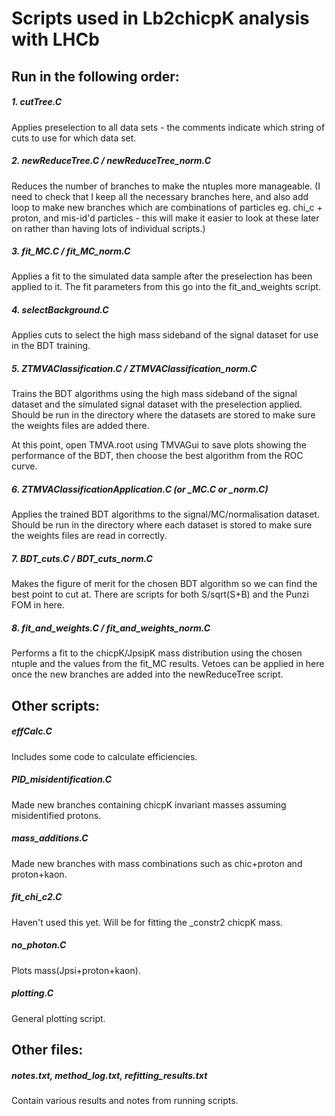 # Scripts used in Lb2chicpK analysis with LHCb

## Run in the following order:

##### 1. cutTree.C
Applies preselection to all data sets - the comments indicate which string of cuts to use for which data set.

##### 2. newReduceTree.C / newReduceTree_norm.C
Reduces the number of branches to make the ntuples more manageable. (I need to check that I keep all the necessary branches here, and also add loop to make new branches which are combinations of particles eg. chi_c + proton, and mis-id'd particles - this will make it easier to look at these later on rather than having lots of individual scripts.)

##### 3. fit_MC.C / fit_MC_norm.C 
Applies a fit to the simulated data sample after the preselection has been applied to it. The fit parameters from this go into the fit_and_weights script.

##### 4. selectBackground.C
Applies cuts to select the high mass sideband of the signal dataset for use in the BDT training.

##### 5. ZTMVAClassification.C / ZTMVAClassification_norm.C
Trains the BDT algorithms using the high mass sideband of the signal dataset and the simulated signal dataset with the preselection applied. Should be run in the directory where the datasets are stored to make sure the weights files are added there.

At this point, open TMVA.root using TMVAGui to save plots showing the performance of the BDT, then choose the best algorithm from the ROC curve.

##### 6. ZTMVAClassificationApplication.C (or _MC.C or _norm.C)
Applies the trained BDT algorithms to the signal/MC/normalisation dataset. Should be run in the directory where each dataset is stored to make sure the weights files are read in correctly.

##### 7. BDT_cuts.C / BDT_cuts_norm.C
Makes the figure of merit for the chosen BDT algorithm so we can find the best point to cut at. There are scripts for both S/sqrt(S+B) and the Punzi FOM in here.

##### 8. fit_and_weights.C / fit_and_weights_norm.C
Performs a fit to the chicpK/JpsipK mass distribution using the chosen ntuple and the values from the fit_MC results. Vetoes can be applied in here once the new branches are added into the newReduceTree script.



## Other scripts:

##### effCalc.C
Includes some code to calculate efficiencies.

##### PID_misidentification.C
Made new branches containing chicpK invariant masses assuming misidentified protons.

##### mass_additions.C
Made new branches with mass combinations such as chic+proton and proton+kaon.

##### fit_chi_c2.C
Haven't used this yet. Will be for fitting the _constr2 chicpK mass.

##### no_photon.C
Plots mass(Jpsi+proton+kaon).

##### plotting.C
General plotting script.

## Other files:

##### notes.txt, method_log.txt, refitting_results.txt
Contain various results and notes from running scripts.
